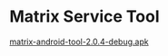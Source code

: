 # Matrix Service Tool

[matrix-android-tool-2.0.4-debug.apk](https://github.com/ACIoT/matrix-android-tool/raw/master/matrix-android-tool-2.0.4-debug.apk)

